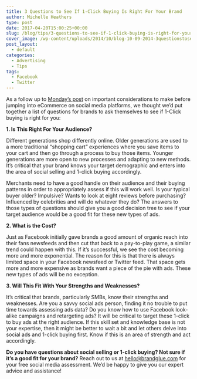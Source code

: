 ```yaml
---
title: 3 Questions to See If 1-Click Buying Is Right For Your Brand
author: Michelle Heathers
type: post
date: 2017-04-20T15:00:25+00:00
slug: /blog/tips/3-questions-to-see-if-1-click-buying-is-right-for-your-brand
cover_image: /wp-content/uploads/2014/10/blog-10-09-2014-3questionstoseeif1clickbuyingisrightforyourbrand.jpg
post_layout:
  - default
categories:
  - Advertising
  - Tips
tags:
  - Facebook
  - Twitter
---
```


As a follow up to <a title="4 Important Considerations to Make Before Jumping Into eCommerce on Social Media" href="http://localhost/brandglue/old-website/blog/social-media-tips/4-important-considerations-to-make-before-jumping-into-ecommerce-on-social-media" target="_blank" rel="noopener">Monday’s post</a> on important considerations to make before jumping into eCommerce on social media platforms, we thought we’d put together a list of questions for brands to ask themselves to see if 1-Click buying is right for you:

**1. Is This Right For Your Audience?**

Different generations shop differently online. Older generations are used to a more traditional &#8220;shopping cart&#8221; experiences where you save items to your cart and then go through a process to buy those items. Younger generations are more open to new processes and adapting to new methods. It’s critical that your brand knows your target demographic and enters into the area of social selling and 1-click buying accordingly.

Merchants need to have a good handle on their audience and their buying patterns in order to appropriately assess if this will work well. Is your typical buyer older? Impulsive? Wants to look at eight reviews before purchasing? Influenced by celebrities and will do whatever they do? The answers to those types of questions should give you a good decision tree to see if your target audience would be a good fit for these new types of ads.

**2. What is the Cost?**

Just as Facebook initially gave brands a good amount of organic reach into their fans newsfeeds and then cut that back to a pay-to-play game, a similar trend could happen with this. If it&#8217;s successful, we see the cost becoming more and more exponential. The reason for this is that there is always limited space in your Facebook newsfeed or Twitter feed. That space gets more and more expensive as brands want a piece of the pie with ads. These new types of ads will be no exception.

**3. Will This Fit With Your Strengths and Weaknesses?**

It’s critical that brands, particularly SMBs, know their strengths and weaknesses. Are you a savvy social ads person, finding it no trouble to put time towards assessing ads data? Do you know how to use Facebook look-alike campaigns and retargeting ads? It will be critical to target these 1-click to buy ads at the right audience. If this skill set and knowledge base is not your expertise, then it might be better to wait a bit and let others delve into social ads and 1-click buying first. Know if this is an area of strength and act accordingly.

**Do you have questions about social selling or 1-click buying? Not sure if it’s a good fit for your brand?** Reach out to us at <a href="hello@brandglue.com" target="_blank" rel="noopener">hello@brandglue.com</a> for your free social media assessment. We’d be happy to give you our expert advice and assistance!
